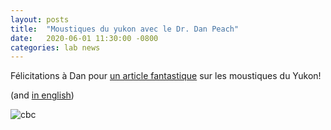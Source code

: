 ```yaml
---
layout: posts
title:  "Moustiques du yukon avec le Dr. Dan Peach"
date:   2020-06-01 11:30:00 -0800
categories: lab news
---
```


Félicitations à Dan pour [un article fantastique][cbc] sur les moustiques du Yukon!

(and [in english][cbceng])

![cbc][dan]

[cbc]:https://ici.radio-canada.ca/nouvelle/1707381/yukon-maringouin-moustique-recherche
[cbceng]:https://www.cbc.ca/news/canada/north/yukon-mosquito-species-research-peach-1.5593576?fbclid=IwAR1ClGg9qpAZEFtmvQIbjf3OsrA_JYqrlACyTnhI1rkyB7fsbIM3Onu3N1c
[dan]: https://images.radio-canada.ca/q_auto,w_960/v1/ici-info/16x9/yukon-maringouins-moustiques-daniel-peach.jpg "Dan at work"

